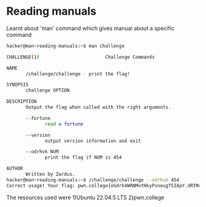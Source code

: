 # Reading manuals

Learnt about 'man' command which gives manual about a specific command

```bash
hacker@man~reading-manuals:~$ man challenge

CHALLENGE(1)                        Challenge Commands                        CHALLENGE(1)

NAME
       /challenge/challenge - print the flag!

SYNOPSIS
       challenge OPTION

DESCRIPTION
       Output the flag when called with the right arguments.

       --fortune
              read a fortune

       --version
              output version information and exit

       --odrhvk NUM
              print the flag if NUM is 454

AUTHOR
       Written by Zardus.
hacker@man~reading-manuals:~$ /challenge/challenge --odrhvk 454
Correct usage! Your flag: pwn.college{oGdrh4WRNMvYHkyPsneugT5IApY.dRTM4QDL0czM2czW}
```

The resources used were
1)Ubuntu 22.04.5 LTS
2)pwn.college
